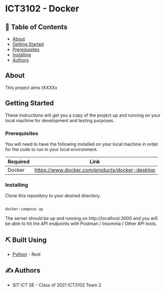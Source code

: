 # ICT3102 - Docker

## 📝 Table of Contents

- [About](#about)
- [Getting Started](#getting_started)
- [Prerequisites](#prerequisites)
- [Installing](#installing)
- [Authors](#authors)

## About <a name = "about"></a>

This project aims tXXXXx

## Getting Started <a name = "getting_started"></a>

These instructions will get you a copy of the project up and running on your local machine for development and testing purposes.

### Prerequisites <a name = "prerequisities"></a>

You will need to have the following installed on your local machine in order for the code to run in your local environment.

| Required | Link                                              |
| -------- | ------------------------------------------------- |
| Docker   | https://www.docker.com/products/docker-desktop    |


### Installing <a name = "installing"></a>

Clone this repository to your desired directory.

```

docker-compose up

```

The server should be up and running on http://localhost:3000 and you will be able to hit the API endpoints with Postman / Insomnia / Other API tools.


## ⛏️ Built Using <a name = "built_using"></a>

- [Python](https://www.python.org/) - Rest


## ✍️ Authors <a name = "authors"></a>

- SIT ICT SE - Class of 2021 ICT3102 Team 2
